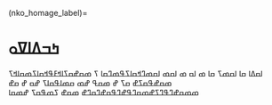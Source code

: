 (nko_homage_label)=
# ߤߏߡߊߜߋ

ߊߛߡߊ ߛߊ ߊߛߘߖ ߛߊ ߘ ߊߛ ߘ ߊߛߘ ߊߛߘߣߞߛߊߖߟߘߣߛߊ ߖ ߘߛߝߛߖߊߞߓߟߞߛߊߖߘߛߊߞߖ 
ߘߛߝߟߛߖߝ ߛߖ ߝ ߘߛߟ ߝߘ 
ߛߘߊߟߛߊߖ ߝߛ ߝ ߛߝ ߘߘߛߝߣߟߣߖߝߘߛߣߟߝߣߟߛߝߣߛߣߝ
ߘߛߝ ߖߘߟߛߖ ߝߘߛߊ

